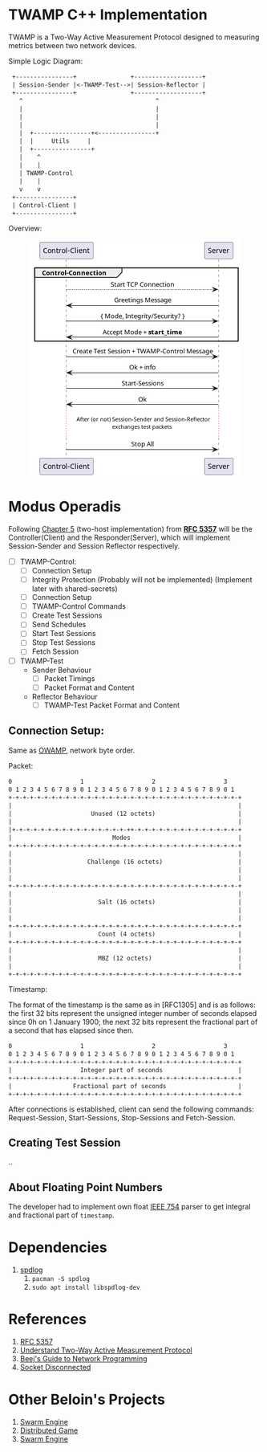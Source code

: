 # TWAMP C++ Implementation

TWAMP is a Two-Way Active Measurement Protocol designed to measuring metrics between two
network devices.

Simple Logic Diagram:

```
 +----------------+               +-------------------+
 | Session-Sender |<-TWAMP-Test-->| Session-Reflector |
 +----------------+               +-------------------+
   ^                                     ^
   |                                     |
   |                                     |
   |                                     |
   |  +----------------+<----------------+
   |  |     Utils     |
   |  +----------------+
   |    ^
   |    |
   | TWAMP-Control
   |    |
   v    v
 +----------------+
 | Control-Client |
 +----------------+
```

Overview:

<div style="text-align: center;">
    <img src="./resources/Twamp_overall_CLIENT_SERVER.png" alt="Control-Connection Sequence Diagram">
</div>

# Modus Operadis

Following [Chapter 5][5] (two-host implementation) from [__RFC 5357__][1] will be the Controller(Client) and
the Responder(Server), which will implement Session-Sender and Session Reflector respectively.

- [ ] TWAMP-Control:
    - [ ] Connection Setup
    - [ ] Integrity Protection (Probably will not be implemented) (Implement later with shared-secrets)
    - [ ] Connection Setup
    - [ ] TWAMP-Control Commands
    - [ ] Create Test Sessions
    - [ ] Send Schedules
    - [ ] Start Test Sessions
    - [ ] Stop Test Sessions
    - [ ] Fetch Session
- [ ] TWAMP-Test
    - Sender Behaviour
        - [ ] Packet Timings
        - [ ] Packet Format and Content
    - Reflector Behaviour
        - [ ] TWAMP-Test Packet Format and Content

## Connection Setup:

Same as [OWAMP][6], network byte order.

Packet:

``` 
0                   1                   2                   3
0 1 2 3 4 5 6 7 8 9 0 1 2 3 4 5 6 7 8 9 0 1 2 3 4 5 6 7 8 9 0 1
+-+-+-+-+-+-+-+-+-+-+-+-+-+-+-+-+-+-+-+-+-+-+-+-+-+-+-+-+-+-+-+-+
|                                                               |
|                      Unused (12 octets)                       |
|                                                               |
|+-+-+-+-+-+-+-+-+-+-+-+-+-+-+-+-++-+-+-+-+-+-+-+-+-+-+-+-+-+-+-+
|                            Modes                              |
+-+-+-+-+-+-+-+-+-+-+-+-+-+-+-+-+-+-+-+-+-+-+-+-+-+-+-+-+-+-+-+-+
|                                                               |
|                     Challenge (16 octets)                     |
|                                                               |
|                                                               |
+-+-+-+-+-+-+-+-+-+-+-+-+-+-+-+-+-+-+-+-+-+-+-+-+-+-+-+-+-+-+-+-+
|                                                               |
|                        Salt (16 octets)                       |
|                                                               |
|                                                               |
+-+-+-+-+-+-+-+-+-+-+-+-+-+-+-+-+-+-+-+-+-+-+-+-+-+-+-+-+-+-+-+-+
|                        Count (4 octets)                       |
+-+-+-+-+-+-+-+-+-+-+-+-+-+-+-+-+-+-+-+-+-+-+-+-+-+-+-+-+-+-+-+-+
|                                                               |
|                        MBZ (12 octets)                        |
|                                                               |
+-+-+-+-+-+-+-+-+-+-+-+-+-+-+-+-+-+-+-+-+-+-+-+-+-+-+-+-+-+-+-+-+
```

Timestamp:

The format of the timestamp is the same as in [RFC1305] and is as
follows: the first 32 bits represent the unsigned integer number of
seconds elapsed since 0h on 1 January 1900; the next 32 bits
represent the fractional part of a second that has elapsed since
then.

```
0                   1                   2                   3
0 1 2 3 4 5 6 7 8 9 0 1 2 3 4 5 6 7 8 9 0 1 2 3 4 5 6 7 8 9 0 1
+-+-+-+-+-+-+-+-+-+-+-+-+-+-+-+-+-+-+-+-+-+-+-+-+-+-+-+-+-+-+-+-+
|                   Integer part of seconds                     |
+-+-+-+-+-+-+-+-+-+-+-+-+-+-+-+-+-+-+-+-+-+-+-+-+-+-+-+-+-+-+-+-+
|                 Fractional part of seconds                    |
+-+-+-+-+-+-+-+-+-+-+-+-+-+-+-+-+-+-+-+-+-+-+-+-+-+-+-+-+-+-+-+-+
```

After connections is established, client can send the following commands: Request-Session, Start-Sessions,
Stop-Sessions and Fetch-Session.

## Creating Test Session

.. 

## About Floating Point Numbers

The developer had to implement own float [IEEE 754][10] parser to get integral and fractional part
of `timestamp`.

# Dependencies

1. [spdlog](https://github.com/gabime/spdlog)
    1. `pacman -S spdlog`
    2. `sudo apt install libspdlog-dev`

# References

[1]:https://datatracker.ietf.org/doc/html/rfc5357

[2]:https://www.juniper.net/documentation/us/en/software/junos/flow-monitoring/topics/concept/twamp-overview.html

[3]:https://beej.us/guide/bgnet/

[5]:https://datatracker.ietf.org/doc/html/rfc5357#section-5

[6]:https://datatracker.ietf.org/doc/html/rfc4656#section-3.1

[7]:https://stackoverflow.com/questions/283375/detecting-tcp-client-disconnect#:~:text=154,recvXXX()%20when%20reading.

[8]:https://en.wikipedia.org/wiki/Offset_binary

[9]:https://git.musl-libc.org/cgit/musl/tree/src/math/modf.c

[10]:https://en.wikipedia.org/wiki/Double-precision_floating-point_format

1. [RFC 5357][1]
2. [Understand Two-Way Active Measurement Protocol][2]
3. [Beej's Guide to Network Programming][3]
4. [Socket Disconnected][7]

# Other Beloin's Projects

1. [Swarm Engine](https://github.com/Beloin/SwarmEngine)
1. [Distributed Game](https://github.com/Beloin/DistributedGame)
1. [Swarm Engine](https://github.com/Beloin/LCD_Rasp_Weather)

